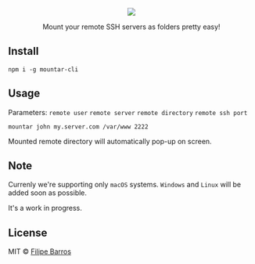 <p align="center">
  <img src="https://i.imgur.com/ri4NOrk.png">
</p>

<p align="center">
  Mount your remote SSH servers as folders pretty easy!
</p>

## Install

```
npm i -g mountar-cli
```

## Usage

Parameters: `remote user` `remote server` `remote directory` `remote ssh port`

```
mountar john my.server.com /var/www 2222
```

Mounted remote directory will automatically pop-up on screen.

## Note

Currenly we're supporting only `macOS` systems. `Windows` and `Linux` will be added soon as possible.

It's a work in progress.

## License

MIT © [Filipe Barros](https://github.com/barrosfilipe)

